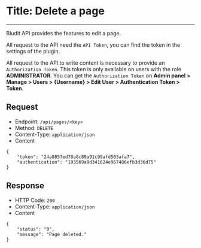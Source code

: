# Title: Delete a page
<!-- Position: 6 -->
---
Bludit API provides the features to edit a page.

All request to the API need the `API Token`, you can find the token in the settings of the plugin.

All request to the API to write content is necessary to provide an `Authorization Token`.
This token is only available on users with the role **ADMINISTRATOR**. You can get the `Authorization Token` on **Admin panel > Manage > Users > {Username} > Edit User > Authentication Token > Token**.

<h2 id="request">Request</h2>

- Endpoint: `/api/pages/<key>`
- Method: `DELETE`
- Content-Type: `application/json`
- Content

```
{
	"token": "24a8857ed78a8c89a91c99afd503afa7",
	"authentication": "193569a9d341624e967486efb3d36d75"
}
```

<h2 id="response">Response</h2>

- HTTP Code: `200`
- Content-Type: `application/json`
- Content

```
{
	"status": "0",
	"message": "Page deleted."
}
```
